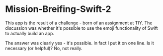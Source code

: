 # Mission-Breifing-Swift-2

This app is the result of a challenge - born of an assignment at TIY. The discussion was whether it's possible to use the emoji functionality of Swift to actually build an app. 

The answer was clearly yes - it's possible. In fact I put it on one line. Is it necessary (or helpful)? No, not really. 
